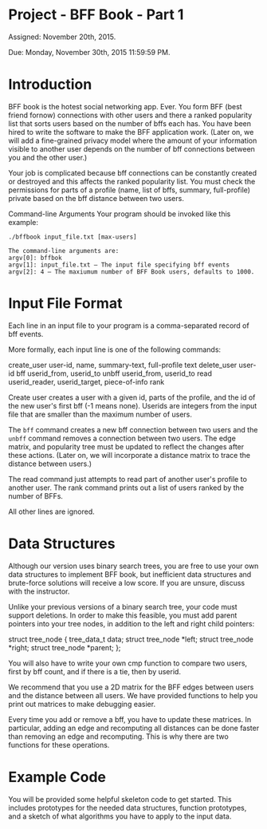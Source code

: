# Project - BFF Book - Part 1

Assigned: November 20th, 2015.

Due: Monday, November 30th, 2015 11:59:59 PM.

# Introduction
BFF book is the hotest social networking app. Ever. You form BFF (best friend fornow) connections with other users and there a ranked popularity list that sorts users based on the number of bffs each has. You have been hired to write the software to make the BFF application work.
(Later on, we will add a fine-grained privacy model where the amount of your information visible to another user depends on the number of bff connections between you and the other user.)


Your job is complicated because bff connections can be constantly created or destroyed and this affects the ranked popularity list. You must check the permissions for parts of a profile (name, list of bffs, summary, full-profile) private based on the bff distance between two users.

Command-line Arguments
Your program should be invoked like this example:
```
./bffbook input_file.txt [max-users]

The command-line arguments are:
argv[0]: bffbok
argv[1]: input_file.txt – The input file specifying bff events
argv[2]: 4 – The maxiumum number of BFF Book users, defaults to 1000.
```

# Input File Format
Each line in an input file to your program is a comma-separated record of bff events.

More formally, each input line is one of the following commands:

create_user user-id, name, summary-text, full-profile text
delete_user user-id
bff userid_from, userid_to
unbff userid_from, userid_to
read userid_reader, userid_target, piece-of-info
rank

Create user creates a user with a given id, parts of the profile, and the id of the new user's first bff (-1 means none). Userids are integers from the input file that are smaller than the maximum number of users.

The ``bff`` command creates a new bff connection between two users and
the ``unbff`` command removes a connection between two users. The edge
matrix, and popularity tree must be updated to reflect the changes
after these actions. (Later on, we will incorporate a distance matrix
to trace the distance between users.)

The read command just attempts to read part of another user's profile
to another user. The rank command prints out a list of users ranked by
the number of BFFs.

All other lines are ignored.

# Data Structures
Although our version uses binary search trees, you are free to use
your own data structures to implement BFF book, but inefficient data
structures and brute-force solutions will receive a low score. If you
are unsure, discuss with the instructor.

Unlike your previous versions of a binary search tree, your code must
support deletions. In order to make this feasible, you must add parent
pointers into your tree nodes, in addition to the left and right child
pointers:

struct tree_node {
	tree_data_t data;
	struct tree_node *left;
	struct tree_node *right;
	struct tree_node *parent;
};

You will also have to write your own cmp function to compare two
users, first by bff count, and if there is a tie, then by userid.

We recommend that you use a 2D matrix for the BFF edges between users and the distance between all users. We have provided functions to help you print out matrices to make debugging easier.

Every time you add or remove a bff, you have to update these
matrices. In particular, adding an edge and recomputing all distances
can be done faster than removing an edge and recomputing. This is why
there are two functions for these operations. 

# Example Code
You will be provided some helpful skeleton code to get started. This
includes prototypes for the needed data structures, function
prototypes, and a sketch of what algorithms you have to apply to the
input data.
